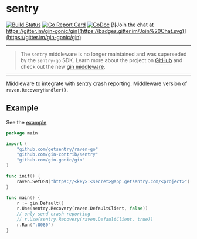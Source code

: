 # sentry

[![Build Status](https://travis-ci.org/gin-contrib/sentry.svg?branch=master)](https://travis-ci.org/gin-contrib/sentry)
[![Go Report Card](https://goreportcard.com/badge/github.com/gin-contrib/sentry)](https://goreportcard.com/report/github.com/gin-contrib/sentry)
[![GoDoc](https://godoc.org/github.com/gin-contrib/sentry?status.svg)](https://godoc.org/github.com/gin-contrib/sentry)
[![Join the chat at https://gitter.im/gin-gonic/gin](https://badges.gitter.im/Join%20Chat.svg)](https://gitter.im/gin-gonic/gin)

---

> The `sentry` middleware is no longer maintained and was superseded by the `sentry-go` SDK.
> Learn more about the project on [GitHub](https://github.com/getsentry/sentry-go) and check out the new [gin middleware](https://github.com/getsentry/sentry-go/tree/master/gin).

---


Middleware to integrate with [sentry](https://sentry.io/) crash reporting.  Middleware version of `raven.RecoveryHandler()`.

## Example

See the [example](example/main.go)

[embedmd]:# (example/main.go go)
```go
package main

import (
	"github.com/getsentry/raven-go"
	"github.com/gin-contrib/sentry"
	"github.com/gin-gonic/gin"
)

func init() {
	raven.SetDSN("https://<key>:<secret>@app.getsentry.com/<project>")
}

func main() {
	r := gin.Default()
	r.Use(sentry.Recovery(raven.DefaultClient, false))
	// only send crash reporting
	// r.Use(sentry.Recovery(raven.DefaultClient, true))
	r.Run(":8080")
}
```
